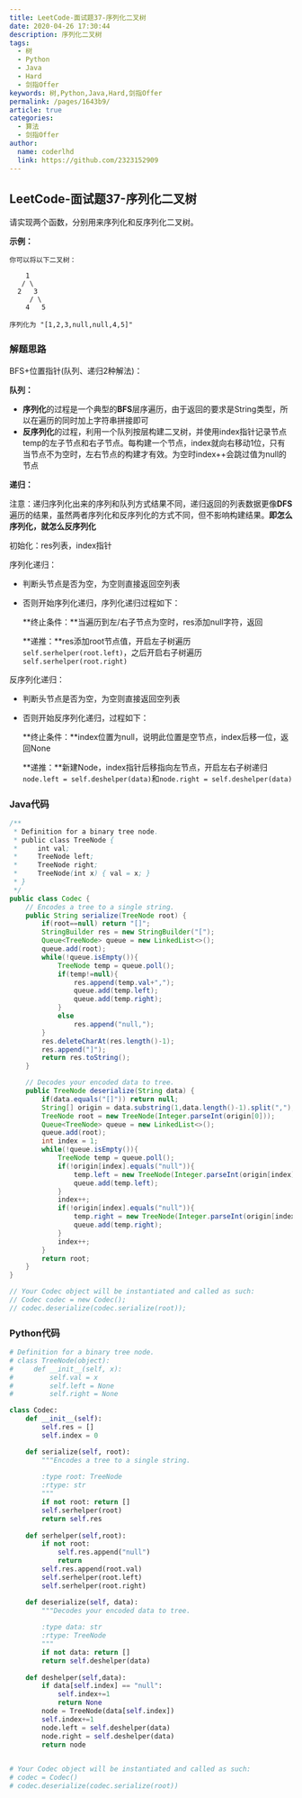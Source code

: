```yaml
---
title: LeetCode-面试题37-序列化二叉树
date: 2020-04-26 17:30:44
description: 序列化二叉树
tags: 
  - 树
  - Python
  - Java
  - Hard
  - 剑指Offer
keywords: 树,Python,Java,Hard,剑指Offer
permalink: /pages/1643b9/
article: true
categories: 
  - 算法
  - 剑指Offer
author: 
  name: coderlhd
  link: https://github.com/2323152909
---
```


## LeetCode-面试题37-序列化二叉树 

请实现两个函数，分别用来序列化和反序列化二叉树。

 <!--more-->

**示例：**

```
你可以将以下二叉树：

    1
   / \
  2   3
     / \
    4   5

序列化为 "[1,2,3,null,null,4,5]"
```

### 解题思路

BFS+位置指针(队列、递归2种解法)：

**队列：**

- **序列化**的过程是一个典型的**BFS**层序遍历，由于返回的要求是String类型，所以在遍历的同时加上字符串拼接即可
- **反序列化**的过程，利用一个队列按层构建二叉树，并使用index指针记录节点temp的左子节点和右子节点。每构建一个节点，index就向右移动1位，只有当节点不为空时，左右节点的构建才有效。为空时index++会跳过值为null的节点

**递归：**

注意：递归序列化出来的序列和队列方式结果不同，递归返回的列表数据更像**DFS**遍历的结果，虽然两者序列化和反序列化的方式不同，但不影响构建结果。**即怎么序列化，就怎么反序列化**

初始化：res列表，index指针

序列化递归：

- 判断头节点是否为空，为空则直接返回空列表

- 否则开始序列化递归，序列化递归过程如下：

  **终止条件：**当遍历到左/右子节点为空时，res添加null字符，返回

  **递推：**res添加root节点值，开启左子树遍历`self.serhelper(root.left)`，之后开启右子树遍历`self.serhelper(root.right)`

反序列化递归：

- 判断头节点是否为空，为空则直接返回空列表

- 否则开始反序列化递归，过程如下：

  **终止条件：**index位置为null，说明此位置是空节点，index后移一位，返回None

  **递推：**新建Node，index指针后移指向左节点，开启左右子树递归`node.left = self.deshelper(data)`和`node.right = self.deshelper(data)`

### Java代码

```java
/**
 * Definition for a binary tree node.
 * public class TreeNode {
 *     int val;
 *     TreeNode left;
 *     TreeNode right;
 *     TreeNode(int x) { val = x; }
 * }
 */
public class Codec {
    // Encodes a tree to a single string.
    public String serialize(TreeNode root) {
        if(root==null) return "[]";
        StringBuilder res = new StringBuilder("[");
        Queue<TreeNode> queue = new LinkedList<>();
        queue.add(root);
        while(!queue.isEmpty()){
            TreeNode temp = queue.poll();
            if(temp!=null){
                res.append(temp.val+",");
                queue.add(temp.left);
                queue.add(temp.right);
            }
            else
                res.append("null,");
        }
        res.deleteCharAt(res.length()-1);
        res.append("]");
        return res.toString();
    }

    // Decodes your encoded data to tree.
    public TreeNode deserialize(String data) {
        if(data.equals("[]")) return null;
        String[] origin = data.substring(1,data.length()-1).split(",");
        TreeNode root = new TreeNode(Integer.parseInt(origin[0]));
        Queue<TreeNode> queue = new LinkedList<>();
        queue.add(root);
        int index = 1;
        while(!queue.isEmpty()){
            TreeNode temp = queue.poll();
            if(!origin[index].equals("null")){
                temp.left = new TreeNode(Integer.parseInt(origin[index]));
                queue.add(temp.left);
            }
            index++;
            if(!origin[index].equals("null")){
                temp.right = new TreeNode(Integer.parseInt(origin[index]));
                queue.add(temp.right);
            }
            index++;
        }
        return root;
    }
}

// Your Codec object will be instantiated and called as such:
// Codec codec = new Codec();
// codec.deserialize(codec.serialize(root));
```

### Python代码

```python
# Definition for a binary tree node.
# class TreeNode(object):
#     def __init__(self, x):
#         self.val = x
#         self.left = None
#         self.right = None

class Codec:
    def __init__(self):
        self.res = []
        self.index = 0

    def serialize(self, root):
        """Encodes a tree to a single string.
        
        :type root: TreeNode
        :rtype: str
        """
        if not root: return []
        self.serhelper(root)
        return self.res
        
    def serhelper(self,root):
        if not root:
            self.res.append("null")
            return
        self.res.append(root.val)
        self.serhelper(root.left)
        self.serhelper(root.right)

    def deserialize(self, data):
        """Decodes your encoded data to tree.
        
        :type data: str
        :rtype: TreeNode
        """
        if not data: return []
        return self.deshelper(data)
    
    def deshelper(self,data):
        if data[self.index] == "null":
            self.index+=1
            return None
        node = TreeNode(data[self.index])
        self.index+=1
        node.left = self.deshelper(data)
        node.right = self.deshelper(data)
        return node
        

# Your Codec object will be instantiated and called as such:
# codec = Codec()
# codec.deserialize(codec.serialize(root))
```